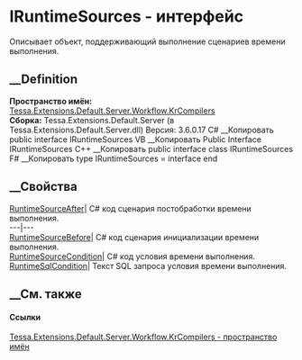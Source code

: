 # IRuntimeSources - интерфейс
Описывает объект, поддерживающий выполнение сценариев времени выполнения.
## __Definition
 **Пространство имён:**
[Tessa.Extensions.Default.Server.Workflow.KrCompilers](N_Tessa_Extensions_Default_Server_Workflow_KrCompilers.htm)  
 **Сборка:** Tessa.Extensions.Default.Server (в
Tessa.Extensions.Default.Server.dll) Версия: 3.6.0.17
C# __Копировать
     public interface IRuntimeSources
VB __Копировать
     Public Interface IRuntimeSources
C++ __Копировать
     public interface class IRuntimeSources
F# __Копировать
     type IRuntimeSources = interface end
##  __Свойства
[RuntimeSourceAfter](P_Tessa_Extensions_Default_Server_Workflow_KrCompilers_IRuntimeSources_RuntimeSourceAfter.htm)|
C# код сценария постобработки времени выполнения.  
---|---  
[RuntimeSourceBefore](P_Tessa_Extensions_Default_Server_Workflow_KrCompilers_IRuntimeSources_RuntimeSourceBefore.htm)|
C# код сценария инициализации времени выполнения.  
[RuntimeSourceCondition](P_Tessa_Extensions_Default_Server_Workflow_KrCompilers_IRuntimeSources_RuntimeSourceCondition.htm)|
C# код условия времени выполнения.  
[RuntimeSqlCondition](P_Tessa_Extensions_Default_Server_Workflow_KrCompilers_IRuntimeSources_RuntimeSqlCondition.htm)|
Текст SQL запроса условия времени выполнения.  
## __См. также
#### Ссылки
[Tessa.Extensions.Default.Server.Workflow.KrCompilers - пространство
имён](N_Tessa_Extensions_Default_Server_Workflow_KrCompilers.htm)
